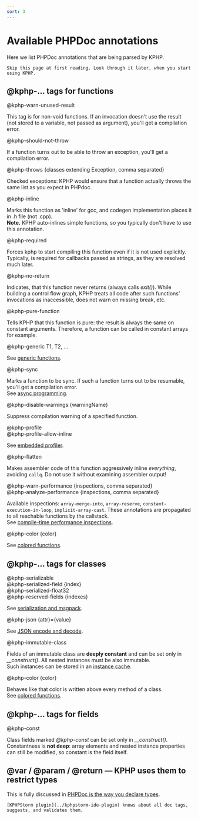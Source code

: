 ```yaml
---
sort: 3
---
```


# Available PHPDoc annotations

Here we list PHPDoc annotations that are being parsed by KPHP.

```tip
Skip this page at first reading. Look through it later, when you start using KPHP.
```


## @kphp-... tags for functions

<aside>@kphp-warn-unused-result</aside>

This tag is for non-void functions. If an invocation doesn't use the result (not stored to a variable, not passed as argument), you'll get a compilation error.

<aside>@kphp-should-not-throw</aside>

If a function turns out to be able to throw an exception, you'll get a compilation error.

<aside>@kphp-throws {classes extending Exception, comma separated}</aside>

Checked exceptions: KPHP would ensure that a function actually throws the same list as you expect in PHPdoc.

<aside>@kphp-inline</aside>

Marks this function as 'inline' for gcc, and codegen implementation places it in .h file (not .cpp).  
**Note.** KPHP auto-inlines simple functions, so you typically don't have to use this annotation.

<aside>@kphp-required</aside>

Forces kphp to start compiling this function even if it is not used explicitly. Typically, is required for callbacks passed as strings, as they are resolved much later.

<aside>@kphp-no-return</aside>

Indicates, that this function never returns (always calls *exit()*). While building a control flow graph, KPHP treats all code after such functions' invocations as inaccessible, does not warn on missing break, etc.

<aside>@kphp-pure-function</aside>

Tells KPHP that this function is pure: the result is always the same on constant arguments. Therefore, a function can be called in constant arrays for example.

<aside>@kphp-generic T1, T2, ...</aside>

See [generic functions](../static-type-system/generic-functions.md).

<aside>@kphp-sync</aside>

Marks a function to be sync. If such a function turns out to be resumable, you'll get a compilation error.  
See [async programming](../best-practices/async-programming-forks.md).

<aside>@kphp-disable-warnings {warningName}</aside>

Suppress compilation warning of a specified function.  

<aside>@kphp-profile</aside>
<aside>@kphp-profile-allow-inline</aside>

See [embedded profiler](../best-practices/embedded-profiler.md).  

<aside>@kphp-flatten</aside>

Makes assembler code of this function aggressively inline _everything_, avoiding `callq`. Do not use it without examining assembler output!  

<aside>@kphp-warn-performance {inspections, comma separated}</aside>
<aside>@kphp-analyze-performance {inspections, comma separated}</aside>

Available inspections: `array-merge-into`, `array-reserve`, `constant-execution-in-loop`, `implicit-array-cast`.
These annotations are propagated to all reachable functions by the callstack.  
See [compile-time performance inspections](../best-practices/performance-inspections.md).

<aside>@kphp-color {color}</aside>

See [colored functions](../howto-by-kphp/colored-functions.md).


## @kphp-... tags for classes

<aside>@kphp-serializable</aside>
<aside>@kphp-serialized-field {index}</aside>
<aside>@kphp-serialized-float32</aside>
<aside>@kphp-reserved-fields {indexes}</aside>

See [serialization and msgpack](../howto-by-kphp/serialization-msgpack.md).

<aside>@kphp-json {attr}={value}</aside>

See [JSON encode and decode](../howto-by-kphp/json-encode-decode.md).

<aside>@kphp-immutable-class</aside>

Fields of an immutable class are **deeply constant** and can be set only in *__construct()*. All nested instances must be also immutable.  
Such instances can be stored in an [instance cache](../best-practices/shared-memory.md).

<aside>@kphp-color {color}</aside>

Behaves like that color is written above every method of a class.  
See [colored functions](../howto-by-kphp/colored-functions.md).


## @kphp-... tags for fields

<aside>@kphp-const</aside>

Class fields marked *@kphp-const* can be set only in *__construct()*. Constantness is **not deep**: array elements and nested instance properties can still be modified, so constant is the field itself.


## @var / @param / @return — KPHP uses them to restrict types

This is fully discussed in [PHPDoc is the way you declare types](../static-type-system/phpdoc-to-declare-types.md).


```tip
[KPHPStorm plugin](../kphpstorm-ide-plugin) knows about all doc tags, suggests, and validates them.
```

